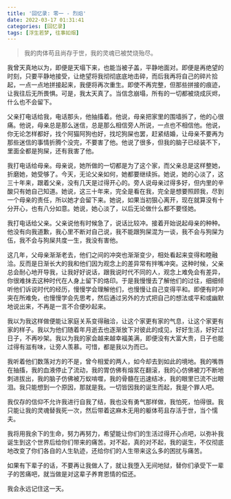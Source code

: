 ```yaml
---
title: '回忆录: 零一 - 烈焰'
date: 2022-03-17 01:31:41
categories: [回忆录]
tags: [浮生若梦, 往事如烟]
---
```


> 我的肉体苟且尚存于世，我的灵魂已被焚烧殆尽。

我曾天真地以为，即便是天塌下来，也能当被子盖，平静地面对。即便是再绝望的时刻，只要平静地接受，让绝望将我彻彻底底地击碎，而后我再将自己的碎片拾起，一点一点地拼接起来，我便将再次重生。即使不再完整，但那些拼接的痕迹，让我往后无所畏惧。可是，我太天真了。当信念崩塌，所有的一切都被烧成灰烬，什么也不会留下。

父亲打电话给我，电话那头，他抽搐着。他说，母亲把家里的围墙拆了，他的心很痛。他说，母亲总是那么迷信，总是那么相信旁人所说，一点也不相信他。他说，你无论怎样都好，找个阿猫阿狗也好，找坨狗屎也罢，赶紧结婚，让母亲不要再为那些迷信的事情折腾个没完，不要害了他。他说了很多，但我的脑子已经装不下，里面全都是狗屎，还有我害了他。

我打电话给母亲。母亲说，她所做的一切都是为了这个家，而父亲总是这样整她，折磨她，她受够了。今天，无论父亲如何，她都要继续拆。她说，她的心淡了，这三十年来，跟着父亲，没有几天是过得开心的。旁人说母亲过得多好，但内里的辛酸只有她自己知道。她说，这三十年来，完全是看在我，完全是想要照顾我，尽到一个母亲的责任，所以她才会留下来。她说，如果当初狠心离开，现在就算没有十分开心，也有八分如意。她说，她心淡了，以后无论做什么都不要怪她。

我打电话给父亲。父亲说他有时候急了，说话比较冲。接着开始说起母亲的种种。他没有向我道歉，我心里不断对自己说，我不能跟狗屎混为一谈，我不会与狗屎为伍，我不会与狗屎共度一生，我没有害他。

这几年，父母亲渐渐老去，他们之间的冲突也渐渐变少，相处看起来变得和睦融洽。反而是日渐长大的我和他们因为观念上的差异常有拌嘴冲突。这种时候，父亲总会耐心地开导我，让我好好说话，跟我说时代不同的人，观念上难免会有差异，你很难抹去这种时代在人身上留下的烙印。于是我慢慢去了解他们的过往，细细倾听他们诉说时代的经历，慢慢学会理解他们，也慢慢让自己变得平和。即便有时冲突在所难免，也慢慢学会先思考，然后通过另外的方式把自己的想法或平和或幽默地说出来，不再是一言不合便吵起来。

我以为我这样做便能让家庭关系变得融洽，让这个家更有家的气息，让这个家更有家的样子。我以为他们随着年月逝去也逐渐放下对彼此的成见，好好生活，好好过日子，不再吵架。我以为我的家会越来越幸福美满，即便没有大富大贵，日子也能过得有滋有味，让旁人羡慕。可惜，都是我以为而已。

我听着他们数落对方的不是，曾今相爱的两人，如今却去到如此的境地。我的嘴唇在抽搐，我的血液停止了流动，我的胃仿佛有熔浆在翻滚，我的心仿佛被刀不断地刺进拔出，我的脑子仿佛被万蚁啃噬，我的骨髓在迅速结冰，我的眼里已流不出眼泪。我只能想到一个原因，那就是我。一切皆因我的诞生而起，我是个罪人吧。

我仅存的信仰不允许我进行自我了结，我也没有勇气那样做，我怕死，怕得很。我只能让我的灵魂替我死一次，然后带着这麻木无用的躯体苟且存活于世，当个懦夫。

我将用我余下的生命，努力再努力，希望能让你们的生活过得开心点吧，以弥补我诞生到这个世界后给你们带来的痛苦。对不起，真的对不起，我的诞生，不仅彻底地改变了你们各自的人生轨迹，还给你们的人生带来这么多的困扰与痛苦。

如果有下辈子的话，不要再让我做人了，就让我堕入无间地狱，替你们承受下一辈子的苦痛吧，就当做是对这辈子养育恩情的偿还。

我会永远记住这一天。